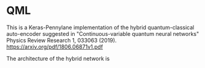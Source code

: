 # QML
This is a Keras-Pennylane implementation of the hybrid quantum-classical auto-encoder suggested in "Continuous-variable quantum neural networks" 
Physics Review Research 1, 033063 (2019). https://arxiv.org/pdf/1806.06871v1.pdf

The architecture of the hybrid network is 
